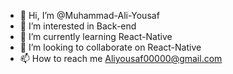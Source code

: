 - 👋 Hi, I’m @Muhammad-Ali-Yousaf
- 👀 I’m interested in Back-end  
- 🌱 I’m currently learning React-Native
- 💞️ I’m looking to collaborate on React-Native
- 📫 How to reach me Aliyousaf00000@gmail.com

<!---
Muhammad-Ali-Yousaf/Muhammad-Ali-Yousaf is a ✨ special ✨ repository because its `README.md` (this file) appears on your GitHub profile.
You can click the Preview link to take a look at your changes.
--->
